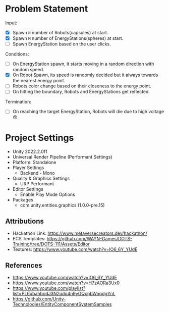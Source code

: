 # Problem Statement
Input:
- [x] Spawn `N` number of Robots(capsules) at start.
- [x] Spawn `M` number of EnergyStations(spheres) at start.
- [ ] Spawn EnergyStation based on the user clicks.

Conditions:
- [ ] On EnergyStation spawn, it starts moving in a random direction with random speed.
- [x] On Robot Spawn, its speed is randomly decided but it always towards the nearest energy point.
- [ ] Robots color change based on their closeness to the energy point.
- [ ] On hitting the boundary, Robots and EnergyStations get reflected.

Termination:
- [ ] On reaching the target EnergyStation, Robots will die due to high voltage :dizzy_face:

# Project Settings
- Unity 2022.2.0f1
- Universal Render Pipeline (Performant Settings)
- Platform: Standalone
- Player Settings
    - Backend - Mono
- Quality & Graphics Settings
    - URP Performant
- Editor Settings
    - Enable Play Mode Options
- Packages
	- com.unity.entities.graphics (1.0.0-pre.15)

## Attributions

- Hackathon Link: https://www.metaversecreators.dev/hackathon/
- ECS Templates: https://github.com/WAYN-Games/DOTS-Training/tree/DOTS-111/Assets/Editor
- Textures: https://www.youtube.com/watch?v=IO6_6Y_YUdE

## References

- https://www.youtube.com/watch?v=IO6_6Y_YUdE
- https://www.youtube.com/watch?v=H7zAORa3Ux0
- https://www.youtube.com/playlist?list=PL6ubahbodJ3N2udo4n9yGQcpbWnqdgYnL
- https://github.com/Unity-Technologies/EntityComponentSystemSamples
